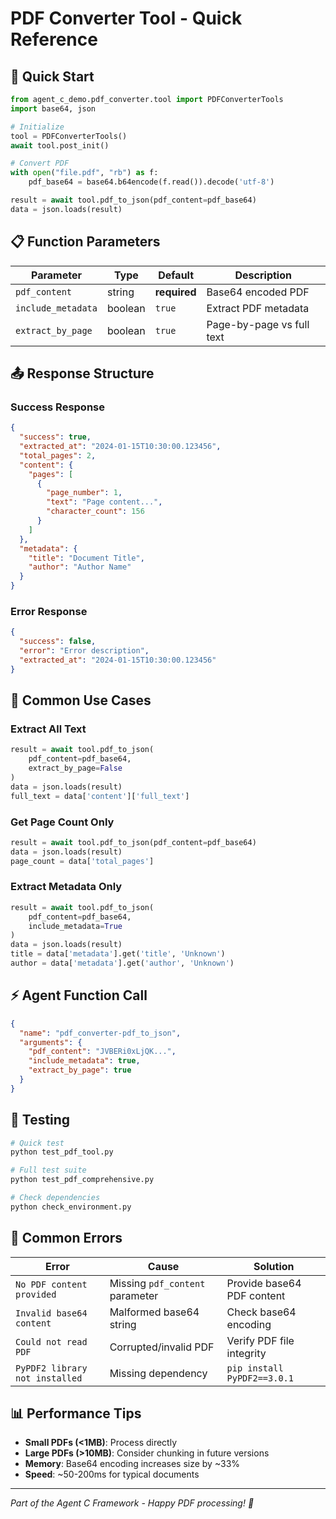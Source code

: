 # PDF Converter Tool - Quick Reference

## 🚀 Quick Start

```python
from agent_c_demo.pdf_converter.tool import PDFConverterTools
import base64, json

# Initialize
tool = PDFConverterTools()
await tool.post_init()

# Convert PDF
with open("file.pdf", "rb") as f:
    pdf_base64 = base64.b64encode(f.read()).decode('utf-8')

result = await tool.pdf_to_json(pdf_content=pdf_base64)
data = json.loads(result)
```

## 📋 Function Parameters

| Parameter | Type | Default | Description |
|-----------|------|---------|-------------|
| `pdf_content` | string | **required** | Base64 encoded PDF |
| `include_metadata` | boolean | `true` | Extract PDF metadata |
| `extract_by_page` | boolean | `true` | Page-by-page vs full text |

## 📤 Response Structure

### Success Response
```json
{
  "success": true,
  "extracted_at": "2024-01-15T10:30:00.123456",
  "total_pages": 2,
  "content": {
    "pages": [
      {
        "page_number": 1,
        "text": "Page content...",
        "character_count": 156
      }
    ]
  },
  "metadata": {
    "title": "Document Title",
    "author": "Author Name"
  }
}
```

### Error Response
```json
{
  "success": false,
  "error": "Error description",
  "extracted_at": "2024-01-15T10:30:00.123456"
}
```

## 🔧 Common Use Cases

### Extract All Text
```python
result = await tool.pdf_to_json(
    pdf_content=pdf_base64,
    extract_by_page=False
)
data = json.loads(result)
full_text = data['content']['full_text']
```

### Get Page Count Only
```python
result = await tool.pdf_to_json(pdf_content=pdf_base64)
data = json.loads(result)
page_count = data['total_pages']
```

### Extract Metadata Only
```python
result = await tool.pdf_to_json(
    pdf_content=pdf_base64,
    include_metadata=True
)
data = json.loads(result)
title = data['metadata'].get('title', 'Unknown')
author = data['metadata'].get('author', 'Unknown')
```

## ⚡ Agent Function Call

```json
{
  "name": "pdf_converter-pdf_to_json",
  "arguments": {
    "pdf_content": "JVBERi0xLjQK...",
    "include_metadata": true,
    "extract_by_page": true
  }
}
```

## 🧪 Testing

```bash
# Quick test
python test_pdf_tool.py

# Full test suite
python test_pdf_comprehensive.py

# Check dependencies
python check_environment.py
```

## 🚨 Common Errors

| Error | Cause | Solution |
|-------|-------|----------|
| `No PDF content provided` | Missing `pdf_content` parameter | Provide base64 PDF content |
| `Invalid base64 content` | Malformed base64 string | Check base64 encoding |
| `Could not read PDF` | Corrupted/invalid PDF | Verify PDF file integrity |
| `PyPDF2 library not installed` | Missing dependency | `pip install PyPDF2==3.0.1` |

## 📊 Performance Tips

- **Small PDFs (<1MB)**: Process directly
- **Large PDFs (>10MB)**: Consider chunking in future versions
- **Memory**: Base64 encoding increases size by ~33%
- **Speed**: ~50-200ms for typical documents

---

*Part of the Agent C Framework - Happy PDF processing! 🎉*